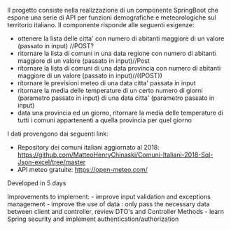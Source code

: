 

Il progetto consiste nella realizzazione di un componente SpringBoot che espone una serie di API per funzioni demografiche e meteorologiche sul territorio italiano.
Il componente risponde alle seguenti esigenze:

- ottenere la lista delle citta' con numero di abitanti maggiore di un valore (passato in input) //POST?
- ritornare la lista di comuni in una data regione con numero di abitanti maggiore di un valore (passato in input)//Post
- ritornare la lista di comuni di una data provincia con numero di abitanti maggiore di un valore (passato in input)//((POST))
- ritornare le previsioni meteo di una data citta' passata in input
- ritornare la media delle temperature di un certo numero di giorni (parametro passato in input) di una data citta' (parametro passato in input)
- data una provincia ed un giorno, ritornare la media delle temperature di tutti i comuni appartenenti a quella provincia per quel giorno

I dati provengono dai seguenti link:
- Repository dei comuni italiani aggiornato al 2018: https://github.com/MatteoHenryChinaski/Comuni-Italiani-2018-Sql-Json-excel/tree/master
- API meteo gratuite: https://open-meteo.com/


Developed in 5 days

Improvements to implement:
    - improve input validation and exceptions management
    - improve the use of data : only pass the necessary data between client and controller, review DTO's and Controller Methods
    - learn Spring security and implement authentication/authorization
